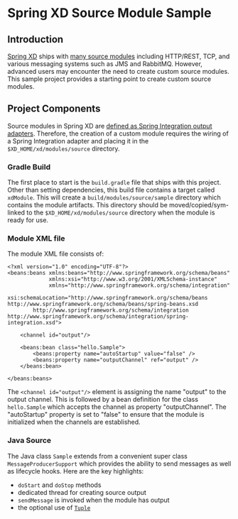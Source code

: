 # Spring XD Source Module Sample

## Introduction
[Spring XD](http://projects.spring.io/spring-xd/) ships with 
[many source modules](http://docs.spring.io/spring-xd/docs/1.0.0.RELEASE/reference/html/#sources)
including HTTP/REST, TCP, and various messaging systems such as JMS and RabbitMQ.
However, advanced users may encounter the need to create custom source
modules. This sample project provides a starting point to create
custom source modules.

## Project Components
Source modules in Spring XD are [defined as Spring Integration output adapters](http://docs.spring.io/spring-xd/docs/1.0.0.RELEASE/reference/html/#streams). 
Therefore, the creation of a custom
module requires the wiring of a Spring Integration adapter and placing it in the
`$XD_HOME/xd/modules/source` directory.

### Gradle Build
The first place to start is the `build.gradle` file that ships with this project.
Other than setting dependencies, this build file contains a target called `xdModule`.
This will create a `build/modules/source/sample` directory which contains
the module artifacts. This directory should be moved/copied/sym-linked to
the `$XD_HOME/xd/modules/source` directory when the module is ready for use.

### Module XML file
The module XML file consists of:

```
<?xml version="1.0" encoding="UTF-8"?>
<beans:beans xmlns:beans="http://www.springframework.org/schema/beans"
			 xmlns:xsi="http://www.w3.org/2001/XMLSchema-instance"
			 xmlns="http://www.springframework.org/schema/integration"
			 xsi:schemaLocation="http://www.springframework.org/schema/beans http://www.springframework.org/schema/beans/spring-beans.xsd
		http://www.springframework.org/schema/integration http://www.springframework.org/schema/integration/spring-integration.xsd">

	<channel id="output"/>

	<beans:bean class="hello.Sample">
		<beans:property name="autoStartup" value="false" />
		<beans:property name="outputChannel" ref="output" />
	</beans:bean>

</beans:beans>
```

The `<channel id="output"/>` element is assigning the name "output" to the output
channel. This is followed by a bean definition for the class `hello.Sample`
which accepts the channel as property "outputChannel". The "autoStartup"
property is set to "false" to ensure that the module is initialized when
the channels are established.

### Java Source

The Java class `Sample` extends from a convenient super class `MessageProducerSupport`
which provides the ability to send messages as well as lifecycle hooks. Here are
the key highlights:

* `doStart` and `doStop` methods
* dedicated thread for creating source output
* `sendMessage` is invoked when the module has output
* the optional use of [`Tuple`](http://docs.spring.io/spring-xd/docs/1.0.0.RELEASE/reference/html/#tuples)

